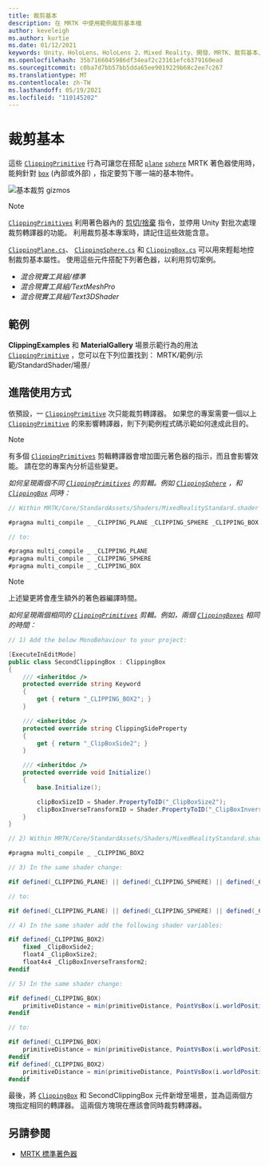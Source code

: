 ```yaml
---
title: 裁剪基本
description: 在 MRTK 中使用範例裁剪基本檔
author: keveleigh
ms.author: kurtie
ms.date: 01/12/2021
keywords: Unity、HoloLens、HoloLens 2、Mixed Reality、開發、MRTK、裁剪基本、
ms.openlocfilehash: 35b7166045986df34eaf2c23161efc6379160ead
ms.sourcegitcommit: c0ba7d7bb57bb5dda65ee9019229b68c2ee7c267
ms.translationtype: MT
ms.contentlocale: zh-TW
ms.lasthandoff: 05/19/2021
ms.locfileid: "110145202"
---
```

# <a name="clipping-primitive"></a>裁剪基本

這些 [`ClippingPrimitive`](xref:Microsoft.MixedReality.Toolkit.Utilities.ClippingPrimitive) 行為可讓您在搭配 [`plane`](xref:Microsoft.MixedReality.Toolkit.Utilities.ClippingPlane) [`sphere`](xref:Microsoft.MixedReality.Toolkit.Utilities.ClippingSphere) MRTK 著色器使用時，能夠針對 [`box`](xref:Microsoft.MixedReality.Toolkit.Utilities.ClippingBox) (內部或外部) ，指定要剪下哪一端的基本物件。

![基本裁剪 gizmos](../images/mrtk-standard-shader/MRTK_PrimitiveClippingGizmos.gif)

> [!NOTE]
> [`ClippingPrimitives`](xref:Microsoft.MixedReality.Toolkit.Utilities.ClippingPrimitive) 利用著色器內的 [剪切/捨棄](https://developer.download.nvidia.com/cg/clip.html) 指令，並停用 Unity 對批次處理裁剪轉譯器的功能。 利用裁剪基本專案時，請記住這些效能含意。

[`ClippingPlane.cs`](xref:Microsoft.MixedReality.Toolkit.Utilities.ClippingPlane)、 [`ClippingSphere.cs`](xref:Microsoft.MixedReality.Toolkit.Utilities.ClippingSphere) 和 [`ClippingBox.cs`](xref:Microsoft.MixedReality.Toolkit.Utilities.ClippingBox) 可以用來輕鬆地控制裁剪基本屬性。 使用這些元件搭配下列著色器，以利用剪切案例。

- *混合現實工具組/標準*
- *混合現實工具組/TextMeshPro*
- *混合現實工具組/Text3DShader*

## <a name="examples"></a>範例

**ClippingExamples** 和 **MaterialGallery** 場景示範行為的用法 [`ClippingPrimitive`](xref:Microsoft.MixedReality.Toolkit.Utilities.ClippingPrimitive) ，您可以在下列位置找到： MRTK/範例/示範/StandardShader/場景/

## <a name="advanced-usage"></a>進階使用方式

依預設，一 [`ClippingPrimitive`](xref:Microsoft.MixedReality.Toolkit.Utilities.ClippingPrimitive) 次只能裁剪[](https://docs.unity3d.com/ScriptReference/Renderer.html)轉譯器。 如果您的專案需要一個以上 [`ClippingPrimitive`](xref:Microsoft.MixedReality.Toolkit.Utilities.ClippingPrimitive) 的來影響[](https://docs.unity3d.com/ScriptReference/Renderer.html)轉譯器，則下列範例程式碼示範如何達成此目的。

> [!NOTE]
> 有多個 [`ClippingPrimitives`](xref:Microsoft.MixedReality.Toolkit.Utilities.ClippingPrimitive) 剪輯[](https://docs.unity3d.com/ScriptReference/Renderer.html)轉譯器會增加圖元著色器的指示，而且會影響效能。 請在您的專案內分析這些變更。

*如何呈現兩個不同 [`ClippingPrimitives`](xref:Microsoft.MixedReality.Toolkit.Utilities.ClippingPrimitive) 的剪輯。例如 [`ClippingSphere`](xref:Microsoft.MixedReality.Toolkit.Utilities.ClippingSphere) ，和 [`ClippingBox`](xref:Microsoft.MixedReality.Toolkit.Utilities.ClippingBox) 同時：*

```C#
// Within MRTK/Core/StandardAssets/Shaders/MixedRealityStandard.shader (or another MRTK shader) change:

#pragma multi_compile _ _CLIPPING_PLANE _CLIPPING_SPHERE _CLIPPING_BOX

// to:

#pragma multi_compile _ _CLIPPING_PLANE
#pragma multi_compile _ _CLIPPING_SPHERE
#pragma multi_compile _ _CLIPPING_BOX
```

> [!NOTE]
> 上述變更將會產生額外的著色器編譯時間。

*如何呈現兩個相同的 [`ClippingPrimitives`](xref:Microsoft.MixedReality.Toolkit.Utilities.ClippingPrimitive) 剪輯。例如，兩個 [`ClippingBoxes`](xref:Microsoft.MixedReality.Toolkit.Utilities.ClippingBox) 相同的時間：*

```C#
// 1) Add the below MonoBehaviour to your project:

[ExecuteInEditMode]
public class SecondClippingBox : ClippingBox
{
    /// <inheritdoc />
    protected override string Keyword
    {
        get { return "_CLIPPING_BOX2"; }
    }

    /// <inheritdoc />
    protected override string ClippingSideProperty
    {
        get { return "_ClipBoxSide2"; }
    }

    /// <inheritdoc />
    protected override void Initialize()
    {
        base.Initialize();

        clipBoxSizeID = Shader.PropertyToID("_ClipBoxSize2");
        clipBoxInverseTransformID = Shader.PropertyToID("_ClipBoxInverseTransform2");
    }
}

// 2) Within MRTK/Core/StandardAssets/Shaders/MixedRealityStandard.shader (or another MRTK shader) add the following multi_compile pragma:

#pragma multi_compile _ _CLIPPING_BOX2

// 3) In the same shader change:

#if defined(_CLIPPING_PLANE) || defined(_CLIPPING_SPHERE) || defined(_CLIPPING_BOX)

// to:

#if defined(_CLIPPING_PLANE) || defined(_CLIPPING_SPHERE) || defined(_CLIPPING_BOX) || defined(_CLIPPING_BOX2)

// 4) In the same shader add the following shader variables:

#if defined(_CLIPPING_BOX2)
    fixed _ClipBoxSide2;
    float4 _ClipBoxSize2;
    float4x4 _ClipBoxInverseTransform2;
#endif

// 5) In the same shader change:

#if defined(_CLIPPING_BOX)
    primitiveDistance = min(primitiveDistance, PointVsBox(i.worldPosition.xyz, _ClipBoxSize.xyz, _ClipBoxInverseTransform) * _ClipBoxSide);
#endif

// to:

#if defined(_CLIPPING_BOX)
    primitiveDistance = min(primitiveDistance, PointVsBox(i.worldPosition.xyz, _ClipBoxSize.xyz, _ClipBoxInverseTransform) * _ClipBoxSide);
#endif
#if defined(_CLIPPING_BOX2)
    primitiveDistance = min(primitiveDistance, PointVsBox(i.worldPosition.xyz, _ClipBoxSize2.xyz, _ClipBoxInverseTransform2) * _ClipBoxSide2);
#endif
```

最後，將 [`ClippingBox`](xref:Microsoft.MixedReality.Toolkit.Utilities.ClippingBox) 和 SecondClippingBox 元件新增至場景，並為這兩個方塊指定相同的轉譯器。 這兩個方塊現在應該會同時裁剪轉譯器。

## <a name="see-also"></a>另請參閱

- [MRTK 標準著色器](mrtk-standard-shader.md)
